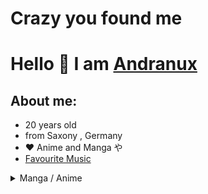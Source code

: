 # <b>Crazy you found me</b>

# Hello 👋 I am [Andranux](andranux.de)

## About me:

- 20 years old
- from Saxony , Germany
- ❤️ Anime and Manga や
- [Favourite Music](https://www.youtube.com/playlist?list=PL4RUzjZMaUOWz5a1PEn0uYL1g_P02OPQN)

<details>
	<summary>Manga / Anime</summary>
    <ol>
    <details>
    	<summary><b>Manga:</b></summary>
		<table>
			<tr>
				<td><b>Name</b></td>
            	<td><div align="center"><b>Band / Edition</b></div></td>
            	<td><div align="right"><b>Publisher</b></div></td>
			</tr>
			<tr>
				<td>Arte</td>
        	    <td><div align="center">1-2</div></td>
				<td><div align="right"><a href="https://www.carlsen.de/manga"> Carlsen </a></div></td>
			</tr>
			<tr>
				<td>Bloom into you</td>
            	<td><div align="center">1-7</div></td>
				<td><div align="right"><a href="https://www.carlsen.de/manga"> Carlsen </a></div></td>
			</tr>
			<tr>
				<td>Blue Exorcist</td>
            	<td><div align="center">1-3</div></td>
				<td><div align="right"><a href="https://www.kaze-online.de/"> Kaze </a></div></td>
			</tr>
			<tr>
				<td>Bottom-Tier</td>
            	<td><div align="center">1</div></td>
				<td><div align="right"><a href="https://yenpress.com/">Yen On</a></div></td>
			</tr>
			<tr>
				<td>Citrus</td>
            	<td><div align="center">1-5</div></td>
				<td><div align="right"><a href="https://www.tokyopop.de/"> Tokyo Pop </a></div></td>
			</tr>
			<tr>
				<td>Delicious in Dungeon</td>
            	<td><div align="center">1</div></td>
				<td><div align="right"><a href="https://www.egmont-manga.de/"> Egmont </a></div></td>
			</tr>
			<tr>
				<td>Die Braut des Magiers</td>
            	<td><div align="center">1</div></td>
				<td><div align="right"><a href="https://www.tokyopop.de/"> Tokyo Pop </a></div></td>
			</tr>
			<tr>
				<td>Elfen Lied</td>
            	<td><div align="center">1</div></td>
				<td><div align="right"><a href="https://www.tokyopop.de/"> Tokyo Pop </a></div></td>
			</tr>
			<tr>
				<td>Goblin Slayer (The singing Death)</td>
            	<td><div align="center">1</div></td>
				<td><div align="right"><a href="https://altraverse.de/"> Altraverse </a></div></td>
			</tr>
			<tr>
				<td>I am Sherlock</td>
            	<td><div align="center">1-4</div></td>
				<td><div align="right"><a href="https://www.carlsen.de/manga"> Carlsen </a></div></td>
			</tr>
			<tr>
				<td>Is it wrong to pick up Girls in a Dungeon</td>
            	<td><div align="center">1-5</div></td>
				<td><div align="right"><a href="https://www.kaze-online.de/"> Kaze </a></div></td>
			</tr>
			<tr>
				<td>Leseprobe Oktober_2020 - März_2021</td>
            	<td><div align="center">free reading sample</div></td>
				<td><div align="right"><a href="https://www.kaze-online.de/"> Kaze </a></div></td>
			</tr>
			<tr>
				<td>Love and Lies</td>
            	<td><div align="center">1-5</div></td>
				<td><div align="right"><a href="https://www.kaze-online.de/"> Kaze </a></div></td>
			</tr>
			<tr>
				<td>Nur du darfst mich fesseln</td>
            	<td><div align="center">1</div></td>
				<td><div align="right"><a href="https://altraverse.de/"> Altraverse </a></div></td>
			</tr>
			<tr>
				<td>Uzumaki</td>
            	<td><div align="center">Delux Edition</div></td>
				<td><div align="right"><a href="https://www.carlsen.de/manga"> Carlsen </a></div></td>
			</tr>
			<tr>
				<td>Weathering with you</td>
            	<td><div align="center">Roman</div></td>
				<td><div align="right"><a href="https://www.egmont-manga.de/"> Egmont </a></div></td>
			</tr>
			<tr>
				<td>You shine in the Moonlight</td>
            	<td><div align="center">1-2</div></td>
				<td><div align="right"><a href="https://www.egmont-manga.de/"> Egmont </a></div></td>
			</tr>
			<tr>
				<td>Your Name</td>
            	<td><div align="center">1-3</div></td>
            	<td><div align="right"><a href="https://www.egmont-manga.de/"> Egmont </a></div></td>
			</tr>
        </table>
    </details>
    <details>
    	<summary><b>Anime:</b></summary>
    	<table>
    		<tr>
    			<td><b>Name</b></td>
    			<td><div align="center"><b>Season / Volume / Film</b></div></td>
            	<td><div align="right"><b>Publisher</b></div></td>
    		</tr>
    		<tr>
    			<td>Arrietty</td>
    			<td><div align="center">Film</div></td>
            	<td><div align="right"><a href="https://www.amazon.de/Arrietty-Die-wundersame-Welt-Borger/dp/B005BZ6NAA">buy at Amazon</a></div></td>
    		</tr>
    		<tr>
    			<td>Bakemonogatari</td>
    			<td><div align="center">Staffel 1</div></td>
            	<td><div align="right"><a href="http://http://peppermint-anime.de">Peppermint</a></div></td>
    		</tr>
    		<tr>
    			<td>Beyond the Boundary</td>
    			<td><div align="center">Season 1</div></td>
            	<td><div align="right"><a href="https://www.kaze-online.de">Kaze</a></div></td>
    		</tr>
    		<tr>
    			<td>Danmachi</td>
    			<td><div align="center">Season 1+Season 2(Volume 1+2)</div></td>
            	<td><div align="right"><a href="https://anime-sugoi.de">Anime House</a></div></td>
    		</tr>
    		<tr>
    			<td>Das Königreich der Katzen</td>
    			<td><div align="center">Film</div></td>
            	<td><div align="right"><a href="https://www.amazon.de/Das-Königreich-Katzen-Aoi-Hiiragi/dp/B000N68IQ4">buy at Amazon</a></div></td>
    		</tr>
    		<tr>
    			<td>Evangelion: 1.11</td>
    			<td><div align="center">Film</div></td>
            	<td><div align="right"><a href="https://www.amazon.de/gp/product/B0037KVHNY">buy at Amazon</a></div></td>
    		</tr>
    		<tr>
    			<td>Evangelion: 2.22</td>
    			<td><div align="center">Film</div></td>
            	<td><div align="right"><a href="https://www.amazon.de/gp/product/B00377IRUS">buy at Amazon</a></div></td>
    		</tr>
    		<tr>
    			<td>Evangelion: 3.33</td>
    			<td><div align="center">Film</div></td>
            	<td><div align="right"><a href="https://www.amazon.de/gp/product/B00EZCVFGC">buy at Amazon</a></div></td>
    		</tr>
    		<tr>
    			<td>Ghost in the shell (25 Jahr Jubiläums-Edition)</td>
    			<td><div align="center">Film</div></td>
            	<td><div align="right"><a href="https://www.amazon.de/gp/product/B07FDMZ244">buy at Amazon</a></div></td>
    		</tr>
    		<tr>
    			<td>Ghost in the shell (Solid State Society)</td>
    			<td><div align="center">Film</div></td>
            	<td><div align="right"><a href="https://www.amazon.de/gp/product/B07FDT8PHJ">buy at Amazon</a></div></td>
    		</tr>
    		<tr>
    			<td>Ghost in the shell (2.0)</td>
    			<td><div align="center">Film</div></td>
            	<td><div align="right"><a href="https://www.amazon.de/gp/product/B07FDKWV56">buy at Amazon</a></div></td>
    		</tr>
    		<tr>
    			<td>Ghost in the shell (Stand Alone Complex)</td>
    			<td><div align="center">Season 1</div></td>
            	<td><div align="right"><a href="https://www.amazon.de/gp/product/B00QX8ASHS">buy at Amazon</a></div></td>
    		</tr>
    		<tr>
    			<td>Kikis kleiner Lieferservice</td>
    			<td><div align="center">Film</div></td>
            	<td><div align="right"><a href="https://www.amazon.de/Kikis-kleiner-Lieferservice-Shigeo-Sugimura/dp/B000BNUXNU">buy at Amazon</a></div></td>
    		</tr>
    		<tr>
    			<td>No game no life (Imanity Limited Edition)</td>
    			<td><div align="center">Film</div></td>
            	<td><div align="right"><a href="https://anime-planet.de">KSM</a></div></td>
    		</tr>
    		<tr>
    			<td>Paprika</td>
    			<td><div align="center">Film</div></td>
            	<td><div align="right"><a href="https://www.amazon.de/gp/product/B000S6EMVE">buy at Amazon</a></div></td>
    		</tr>
    		<tr>
    			<td>Weathering with you</td>
    			<td><div align="center">Film</div></td>
            	<td><div align="right"><a href="https://www.amazon.de/Weathering-You-Mädchen-berührte-Blu-ray/dp/B082PRBMQP">buy at Amazon</a></div></td>
    		</tr>
    	</table>
</details></ol>

<details>
	<summary><u>in Planning</u> / <u>Goals:</u></summary>
	<ol>
    - Short-Rofi add more Cheat sheet<br>
    - nice <a href="https://github.com/abhisheknaiidu/awesome-github-profile-readme">designe</a> for this Readme<br>
    - <a href="https://github.com/Komorebi-Fork/komorebi/tree/master">Komorebi</a> <i>remove trash can</i><br>
    - work with <a href="https://github.com/jikan-me/jikan">jikan</a><br>
    - beautiful Website<br>
    - Lilygo t-watch 2020<br>
    - 2 Android apps<br>
    - written nice commits 😆<br>
    - clean my Room 😅<br>
    - finish Locktober 🔒<br>
    - and <a href="https://t.me/diyIdeeandra">more</a>
    </ol>
</details>
<div align="center"><h1><u><b><i> All is Work in process </i></b></u></h1></div>

<p align="center"><a href="t.me/anno_pi"><img src="https://img.shields.io/badge/Telegram-Anno__pi-0088cc" style="zoom:150%;" /></a><img src="https://img.shields.io/badge/Version-Alpha-yellow" style="zoom:150%;" /></p>

